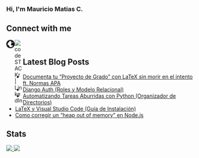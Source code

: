 ### Hi, I'm Mauricio Matias C.


## Connect with me

[<img align="left" alt="codeSTACKr.com" width="22px" src="https://raw.githubusercontent.com/iconic/open-iconic/master/svg/globe.svg" />][website]
[<img align="left" alt="codeSTACKr | LinkedIn" width="22px" src="https://cdn.jsdelivr.net/npm/simple-icons@v3/icons/linkedin.svg"/>][linkedin]
<br />

## Latest Blog Posts 
<!-- BLOG-POST-LIST:START -->
- [Documenta tu “Proyecto de Grado” con LaTeX sin morir en el intento ft. Normas APA](https://medium.com/@cr0wg4n/documenta-tu-proyecto-de-grado-con-latex-sin-morir-en-el-intento-ft-normas-apa-15bf50a2ee01?source=rss-b402714ccae1------2)
- [Django Auth (Roles y Modelo Relacional)](https://medium.com/@cr0wg4n/django-auth-roles-y-modelo-relacional-9f10ef344f5b?source=rss-b402714ccae1------2)
- [Automatizando Tareas Aburridas con Python (Organizador de Directorios)](https://medium.com/@cr0wg4n/automatizando-tareas-aburridas-con-python-organizador-de-directorios-7ed9b6a4dfe?source=rss-b402714ccae1------2)
- [LaTeX y Visual Studio Code (Guía de Instalación)](https://medium.com/@cr0wg4n/latex-y-visual-studio-code-gu%C3%ADa-de-instalaci%C3%B3n-ca8bef3935e3?source=rss-b402714ccae1------2)
- [Como corregir un “heap out of memory” en Node.js](https://medium.com/@cr0wg4n/como-corregir-un-heap-out-of-memory-en-node-js-5e370fd1897?source=rss-b402714ccae1------2)
<!-- BLOG-POST-LIST:END -->

## Stats

<div>
  <a href="/cr0wg4n" align="left">
    <img src="https://github-readme-stats.vercel.app/api?username=cr0wg4n&count_private=true&show_icons=true&icon_color=222&title_color=0366d6&text_color=586069&bg_color=fff&hide=issues&hide_border=true&include_all_commits=true" />
  </a>
  <a href="/cr0wg4n" align="right">
    <img src="https://github-readme-stats.vercel.app/api/top-langs/?username=cr0wg4n&text_color=586069&layout=compact&hide_border=true&bg_color=fff&title_color=0366d6&count_private=true&include_all_commits=true" />
  </a>
</div>

[website]: https://medium.com/@cr0wg4n
[linkedin]: https://www.linkedin.com/in/mauricio-matias-conde-a541901a6/
